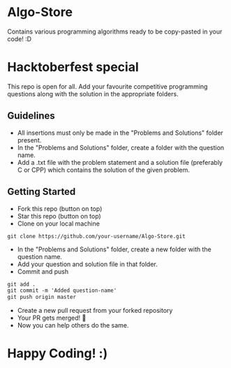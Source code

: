 # Algo-Store
Contains various programming algorithms ready to be copy-pasted in your code! :D

# Hacktoberfest special
This repo is open for all. Add your favourite competitive programming questions along with the solution in the appropriate folders.

## Guidelines

- All insertions must only be made in the "Problems and Solutions" folder present.
- In the "Problems and Solutions" folder, create a folder with the question name.
- Add a .txt file with the problem statement and a solution file (preferably C or CPP) which contains the solution of the given problem.

## Getting Started

- Fork this repo (button on top)
- Star this repo (button on top)
- Clone on your local machine

```terminal
git clone https://github.com/your-username/Algo-Store.git
```

- In the "Problems and Solutions" folder, create a new folder with the question name.
- Add your question and solution file in that folder. 
- Commit and push

```markdown
git add .
git commit -m 'Added question-name'
git push origin master
```

- Create a new pull request from your forked repository
- Your PR gets merged! 🎃
- Now you can help others do the same.

# Happy Coding! :)

